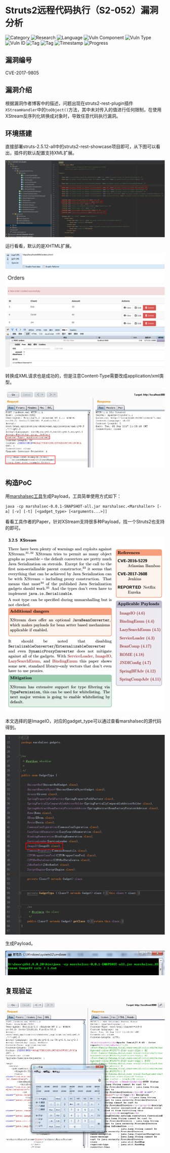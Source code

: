 # Struts2远程代码执行（S2-052）漏洞分析

![Category](https://img.shields.io/badge/category-vuln_analysis-blue.svg)
![Research](https://img.shields.io/badge/research-web_security-blue.svg)
![Language](https://img.shields.io/badge/lang-java-blue.svg)
![Vuln Component](https://img.shields.io/badge/vuln_component-struts2-red.svg)
![Vuln Type](https://img.shields.io/badge/vuln_type-rce-red.svg)
![Vuln ID](https://img.shields.io/badge/vuln_id-cve--2017--9805-red.svg)
![Tag](https://img.shields.io/badge/tag-xstream-green.svg)
![Tag](https://img.shields.io/badge/tag-deserialize-green.svg)
![Timestamp](https://img.shields.io/badge/timestamp-1504646112-lightgrey.svg)
![Progress](https://img.shields.io/badge/progress-100%25-brightgreen.svg)

## 漏洞编号

CVE-2017-9805

## 漏洞介绍

根据漏洞作者博客中的描述，问题出现在struts2-rest-plugin插件`XStreamHandler`中的`toObject()`方法，其中未对传入的值进行任何限制，在使用XStream反序列化转换成对象时，导致任意代码执行漏洞。

## 环境搭建

直接部署struts-2.5.12-all中的struts2-rest-showcase项目即可，从下图可以看出，插件的默认配置支持XML扩展。

![01.png](apache-struts2-s2-052-rce/01.png)

运行看看，默认的是XHTML扩展。

![02.png](apache-struts2-s2-052-rce/02.png)

转换成XML请求也是成功的，但是注意Content-Type需要改成application/xml类型。

![03.png](apache-struts2-s2-052-rce/03.png)

## 构造PoC

用[marshalsec工具](https://github.com/mbechler/marshalsec)生成Payload，工具简单使用方式如下：

```shell
java -cp marshalsec-0.0.1-SNAPSHOT-all.jar marshalsec.<Marshaller> [-a] [-v] [-t] [<gadget_type> [<arguments...>]]
```

看看工具作者的Paper，针对XStream支持很多种Payload，找一个Struts2也支持的即可。

![04.png](apache-struts2-s2-052-rce/04.png)

本文选择的是ImageIO，对应的gadget_type可以通过查看marshalsec的源代码得到。

![05.png](apache-struts2-s2-052-rce/05.png)

生成Payload。

![06.png](apache-struts2-s2-052-rce/06.png)

## 复现验证

![07.png](apache-struts2-s2-052-rce/07.png)